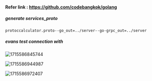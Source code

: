 #### Refer link : https://github.com/codebangkok/golang

##### generate services_proto

    protoccalculator.proto--go_out=../server--go-grpc_out=../server

##### **evans test connection with**

![1715586845744](image/readme/1715586845744.png)

![1715586944987](image/readme/1715586944987.png)

![1715586972407](image/readme/1715586972407.png)
